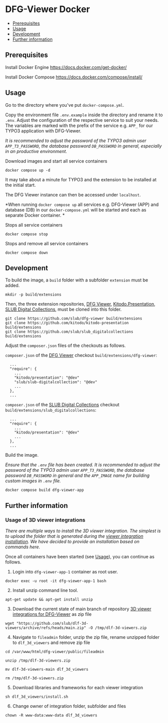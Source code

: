 # DFG-Viewer Docker

 * [Prerequisites](#prerequisites)
 * [Usage](#usage)
 * [Development](#development)
 * [Further information](#further-information)

## Prerequisites

Install Docker Engine
https://docs.docker.com/get-docker/

Install Docker Compose
https://docs.docker.com/compose/install/

## Usage

Go to the directory where you've put `docker-compose.yml`.

Copy the environment file `.env.example` inside the directory and rename it to `.env`. Adjust the configuration of the respective service to suit your needs. The variables are marked with the prefix of the service e.g. `APP_` for our TYPO3 application with DFG-Viewer.

*It is recommended to adjust the password of the TYPO3 admin user `APP_T3_PASSWORD`, the database password `DB_PASSWORD` in general, especially in an productive environment.*

Download images and start all service containers
```
docker compose up -d
```

It may take about a minute for TYPO3 and the extension to be installed at the initial start.

The DFG Viewer instance can then be accessed under `localhost`.

*When running `docker compose up` all services e.g. DFG-Viewer (APP) and database (DB) in our `docker-compose.yml` will be started and each as separate Docker container. *

Stops all service containers
```
docker compose stop
```

Stops and remove all service containers
```
docker compose down
```

## Development

To build the image, a `build` folder with a subfolder `extension` must be added.

```
mkdir -p build/extensions
```

Then, the three extension repositories, [DFG Viewer](https://github.com/slub/dfg-viewer), [Kitodo.Presentation](https://github.com/kitodo/kitodo-presentation), [SLUB Digital Collections](https://github.com/slub/slub_digitalcollections), must be cloned into this folder.

```
git clone https://github.com/slub/dfg-viewer build/extensions
git clone https://github.com/kitodo/kitodo-presentation build/extensions
git clone https://github.com/slub/slub_digitalcollections build/extensions
```

Adjust the `composer.json` files of the checkouts as follows.

`composer.json` of the [DFG Viewer](https://github.com/slub/dfg-viewer) checkout `build/extensions/dfg-viewer`:

```
  ...
  "require": {
    ...
    "kitodo/presentation": "@dev"
    "slub/slub-digitalcollection": "@dev"
    ...
  },
  ...
```

`composer.json` of the [SLUB Digital Collections](https://github.com/slub/slub_digitalcollections) checkout `build/extensions/slub_digitalcollections`:

```
  ...
  "require": {
    ...
    "kitodo/presentation": "@dev"
    ...
  },
  ...
```

Build the image.

*Ensure that the `.env` file has been created. It is recommended to adjust the password of the TYPO3 admin user `APP_T3_PASSWORD`, the database password `DB_PASSWORD` in general and the `APP_IMAGE` name for building custom images in `.env` file.*

`docker compose build dfg-viewer-app`

## Further information

### Usage of 3D viewer integrations

*There are multiple ways to install the 3D viewer integration. The simplest is to upload the folder that is generated during the [viewer integration installation](https://github.com/slub/dlf-3d-viewers#installation). We have decided to provide an installation based on commands here.*

Once all containers have been started (see [Usage](#usage)), you can continue as follows.

1. Login into `dfg-viewer-app-1` container as root user.

``
docker exec -u root -it dfg-viewer-app-1 bash
``

2. Install unzip command line tool.

``
apt-get update && apt-get install unzip
``

3. Download the current state of main branch of repository [3D viewer integrations for DFG-Viewer](https://github.com/slub/dlf-3d-viewers) as zip file

``
wget "https://github.com/slub/dlf-3d-viewers/archive/refs/heads/main.zip" -O /tmp/dlf-3d-viewers.zip
``

4. Navigate to `fileadmin` folder, unzip the zip file, rename unzipped folder to `dlf_3d_viewers` and remove zip file

```
cd /var/www/html/dfg-viewer/public/fileadmin

unzip /tmp/dlf-3d-viewers.zip

mv dlf-3d-viewers-main dlf_3d_viewers

rm /tmp/dlf-3d-viewers.zip
```

5. Download libraries and frameworks for each viewer integration

``
sh dlf_3d_viewers/install.sh
``

6. Change owner of integration folder, subfolder and files

``
chown -R www-data:www-data dlf_3d_viewers
``
